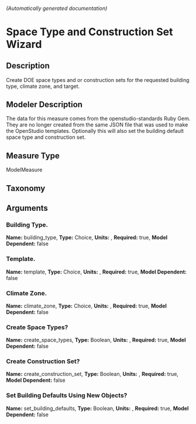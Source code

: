 

###### (Automatically generated documentation)

# Space Type and Construction Set Wizard

## Description
Create DOE space types and or construction sets for the requested building type, climate zone, and target.

## Modeler Description
The data for this measure comes from the openstudio-standards Ruby Gem. They are no longer created from the same JSON file that was used to make the OpenStudio templates. Optionally this will also set the building default space type and construction set.

## Measure Type
ModelMeasure

## Taxonomy


## Arguments


### Building Type.

**Name:** building_type,
**Type:** Choice,
**Units:** ,
**Required:** true,
**Model Dependent:** false

### Template.

**Name:** template,
**Type:** Choice,
**Units:** ,
**Required:** true,
**Model Dependent:** false

### Climate Zone.

**Name:** climate_zone,
**Type:** Choice,
**Units:** ,
**Required:** true,
**Model Dependent:** false

### Create Space Types?

**Name:** create_space_types,
**Type:** Boolean,
**Units:** ,
**Required:** true,
**Model Dependent:** false

### Create Construction Set?

**Name:** create_construction_set,
**Type:** Boolean,
**Units:** ,
**Required:** true,
**Model Dependent:** false

### Set Building Defaults Using New Objects?

**Name:** set_building_defaults,
**Type:** Boolean,
**Units:** ,
**Required:** true,
**Model Dependent:** false




